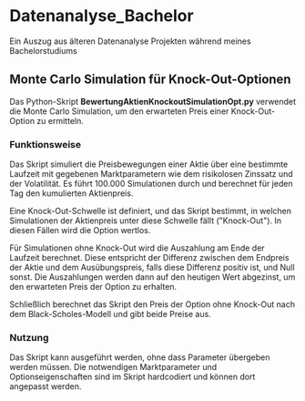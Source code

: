# Datenanalyse_Bachelor
Ein Auszug aus älteren Datenanalyse Projekten während meines Bachelorstudiums

## Monte Carlo Simulation für Knock-Out-Optionen

Das Python-Skript **BewertungAktienKnockoutSimulationOpt.py** verwendet die Monte Carlo Simulation, um den erwarteten Preis einer Knock-Out-Option zu ermitteln.

### Funktionsweise

Das Skript simuliert die Preisbewegungen einer Aktie über eine bestimmte Laufzeit mit gegebenen Marktparametern wie dem risikolosen Zinssatz und der Volatilität. Es führt 100.000 Simulationen durch und berechnet für jeden Tag den kumulierten Aktienpreis.

Eine Knock-Out-Schwelle ist definiert, und das Skript bestimmt, in welchen Simulationen der Aktienpreis unter diese Schwelle fällt ("Knock-Out"). In diesen Fällen wird die Option wertlos.

Für Simulationen ohne Knock-Out wird die Auszahlung am Ende der Laufzeit berechnet. Diese entspricht der Differenz zwischen dem Endpreis der Aktie und dem Ausübungspreis, falls diese Differenz positiv ist, und Null sonst. Die Auszahlungen werden dann auf den heutigen Wert abgezinst, um den erwarteten Preis der Option zu erhalten.

Schließlich berechnet das Skript den Preis der Option ohne Knock-Out nach dem Black-Scholes-Modell und gibt beide Preise aus.

### Nutzung

Das Skript kann ausgeführt werden, ohne dass Parameter übergeben werden müssen. Die notwendigen Marktparameter und Optionseigenschaften sind im Skript hardcodiert und können dort angepasst werden.
